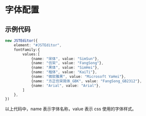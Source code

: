 # 字体配置

## 示例代码

```typescript
new JSTEditor({
    element: "#JSTEditor",
    fontFamily:{
        values:[
            {name: "宋体", value: "SimSun"},
            {name: "仿宋", value: "FangSong"},
            {name: "黑体", value: "SimHei"},
            {name: "楷体", value: "KaiTi"},
            {name: "微软雅黑", value: "Microsoft YaHei"},
            {name: "方正仿宋简体_GBK", value: "FangSong_GB2312"},
            {name: "Arial", value: "Arial"},
        ]
    },
})
```
以上代码中，name 表示字体名称，value 表示 css 使用的字体样式。



